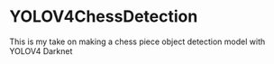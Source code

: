 # YOLOV4ChessDetection
This is my take on making a chess piece object detection model with YOLOV4 Darknet
